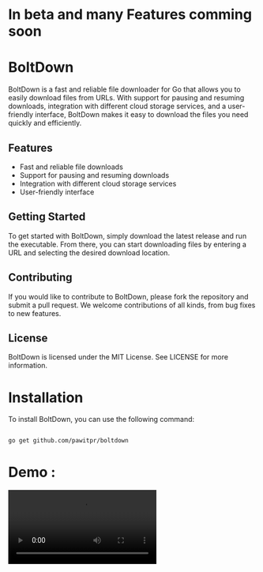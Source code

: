 # In beta and many Features comming soon

# BoltDown

BoltDown is a fast and reliable file downloader for Go that allows you to easily download files from URLs. With support for pausing and resuming downloads, integration with different cloud storage services, and a user-friendly interface, BoltDown makes it easy to download the files you need quickly and efficiently.

## Features

- Fast and reliable file downloads
- Support for pausing and resuming downloads
- Integration with different cloud storage services
- User-friendly interface

## Getting Started

To get started with BoltDown, simply download the latest release and run the executable. From there, you can start downloading files by entering a URL and selecting the desired download location.

## Contributing

If you would like to contribute to BoltDown, please fork the repository and submit a pull request. We welcome contributions of all kinds, from bug fixes to new features.

## License

BoltDown is licensed under the MIT License. See LICENSE for more information.

# Installation

To install BoltDown, you can use the following command:
```bash

go get github.com/pawitpr/boltdown
```

# Demo :
<video src="https://firebasestorage.googleapis.com/v0/b/cloudstorage-pawit.appspot.com/o/recording-2023-05-02-02-25-23.webm?alt=media&token=d924af90-4be4-4269-9c7f-76fae1f84921"> </video>
